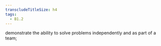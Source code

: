 ```yaml
---
transcludeTitleSize: h4
tags:
  - B1.2
---
```

demonstrate the ability to solve problems independently and as part of a team; 